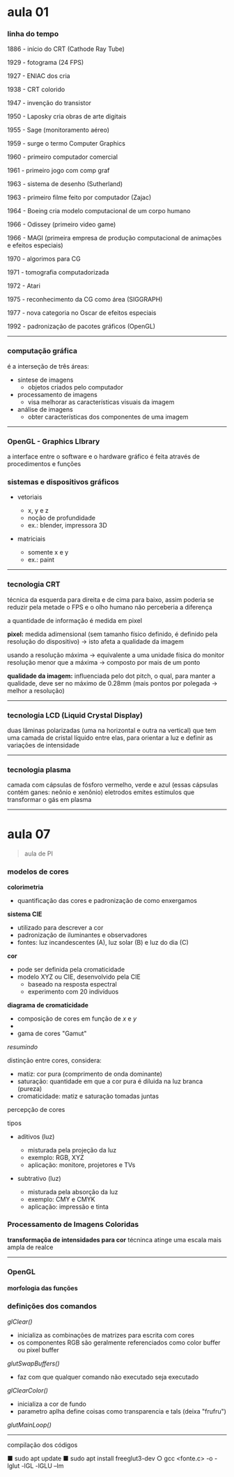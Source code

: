 # aula 01
### linha do tempo

1886 - início do CRT (Cathode Ray Tube)

1929 - fotograma (24 FPS)

1927 - ENIAC dos cria

1938 - CRT colorido

1947 - invenção do transistor

1950 - Laposky cria obras de arte digitais

1955 - Sage (monitoramento aéreo)

 1959 - surge o termo Computer Graphics

1960 - primeiro computador comercial

 1961 - primeiro jogo com comp graf

1963 - sistema de desenho (Sutherland)

1963 - primeiro filme feito por computador (Zajac)

1964 - Boeing cria modelo computacional de um corpo humano

1966 - Odissey (primeiro video game)

1966 - MAGI (primeira empresa de produção computacional de animações e efeitos especiais)

1970 - algorimos para CG

1971 - tomografia computadorizada

1972 - Atari 

1975 - reconhecimento da CG como área (SIGGRAPH)

1977 - nova categoria no Oscar de efeitos especiais

1992 - padronização de pacotes gráficos (OpenGL)

---
### computação gráfica

é a interseção de três áreas:
- sintese de imagens
	- objetos criados pelo computador 
- processamento de imagens
	- visa melhorar as características visuais da imagem
- análise de imagens
	- obter características dos componentes de uma imagem

---
### OpenGL - Graphics LIbrary

a interface entre o software e o hardware gráfico é feita através de procedimentos e funções 

### sistemas e dispositivos gráficos

- vetoriais
	- x, y e z
	- noção de profundidade
	- ex.: blender, impressora 3D
	
- matriciais
	- somente x e y
	- ex.: paint

---
### tecnologia CRT

técnica da esquerda para direita e de cima para baixo, assim poderia se reduzir pela metade o FPS e o olho humano não perceberia a diferença

a quantidade de informação é medida em pixel

**pixel:** medida adimensional (sem tamanho físico definido, é definido pela resolução do dispositivo) -> isto afeta a qualidade da imagem

usando a resolução máxima -> equivalente a uma unidade física do monitor
resolução menor que a máxima -> composto por mais de um ponto 

**qualidade da imagem:** influenciada pelo dot pitch, o qual, para manter a qualidade, deve ser no máximo de 0.28mm (mais pontos por polegada -> melhor a resolução)

---
### tecnologia LCD (Liquid Crystal Display)

duas lâminas polarizadas (uma na horizontal e outra na vertical) que tem uma camada de cristal líquido entre elas, para orientar a luz e definir as variações de intensidade

___
### tecnologia plasma

camada com cápsulas de fósforo vermelho, verde e azul (essas cápsulas contém ganes: neônio e xenônio)
eletrodos emites estímulos que transformar o gás em plasma

---
# aula 07

>aula de PI
### modelos de cores

**colorimetria**
- quantificação das cores e padronização de como enxergamos

**sistema CIE**
- utilizado para descrever a cor
- padronização de iluminantes e observadores
- fontes: luz incandescentes (A), luz solar (B) e luz do dia (C)

**cor**
- pode ser definida pela cromaticidade
- modelo XYZ ou CIE, desenvolvido pela CIE
	- baseado na resposta espectral
	- experimento com 20 indivíduos

**diagrama de cromaticidade**
- composição de cores em função de $x$ e $y$
- 
- gama de cores "Gamut"

*resumindo*

distinção entre cores, considera:
- matiz: cor pura (comprimento de onda dominante)
- saturação: quantidade em que a cor pura é diluida na luz branca (pureza)
- cromaticidade: matiz e saturação tomadas juntas

percepção de cores

tipos
- aditivos (luz)
	- misturada pela projeção da luz
	- exemplo: RGB, XYZ
	- aplicação: monitore, projetores e TVs
	
- subtrativo (luz)
	- misturada pela absorção da luz
	- exemplo: CMY e CMYK
	- aplicação: impressão e tinta


### Processamento de Imagens Coloridas

**transformaçõa de intensidades para cor**
técninca atinge uma escala mais ampla de realce

---

### OpenGL

#### morfologia das funções

### definições dos comandos

*glClear()*
- inicializa as combinações de matrizes para escrita com cores
- os componentes RGB são geralmente referenciados como color buffer ou pixel buffer

*glutSwapBuffers()*
- faz com que qualquer comando não executado seja executado

*glClearColor()*
- inicializa a cor de fundo
- parametro aplha define coisas como transparencia e tals (deixa "frufru")

*glutMainLoop()*

---

compilação dos códigos

■ sudo apt update
■ sudo apt install freeglut3-dev
○ gcc <fonte.c> -o <fonte> -lglut -lGL -lGLU –lm